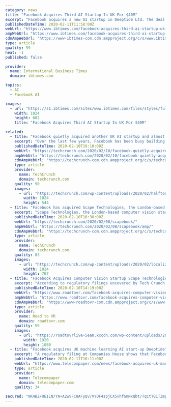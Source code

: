```yaml
---
category: news
title: "Facebook Acquires Third AI Startup In UK For $40M"
excerpt: "Facebook acquires a new AI startup in Deeptide Ltd. The deal went almost unnoticed save for the blog post of Deeptide's founder back in December There was no disclosed acquisition cost but sources speculates it to be $40 million Facebook's \"acquire and conquer\" strategy has landed it another startup to boost its AI game."
publishedDateTime: 2020-02-11T11:58:00Z
webUrl: "https://www.ibtimes.com/facebook-acquires-third-ai-startup-uk-40m-2919901"
ampWebUrl: "https://www.ibtimes.com/facebook-acquires-third-ai-startup-uk-40m-2919901?amp=1"
cdnAmpWebUrl: "https://www-ibtimes-com.cdn.ampproject.org/c/s/www.ibtimes.com/facebook-acquires-third-ai-startup-uk-40m-2919901?amp=1"
type: article
quality: 59
heat: -1
published: false

provider:
  name: International Business Times
  domain: ibtimes.com

topics:
  - AI
  - Facebook AI

images:
  - url: "https://s1.ibtimes.com/sites/www.ibtimes.com/files/styles/full/public/2020/01/28/facebook-reports-it-is-closer-to-setting-up.jpg"
    width: 1024
    height: 682
    title: "Facebook Acquires Third AI Startup In UK For $40M"

related:
  - title: "Facebook quietly acquired another UK AI startup and almost no one noticed"
    excerpt: "Over the last few years, Facebook has been busy building out AI capabilities in areas like computer vision, natural language processing (NLP) and ‘deep learning,’ in part by acquiring promising startups in the space. Understandably, this has seen the U.S. social networking giant look to the U.K. for AI talent, including an acqui-hire of NLP ..."
    publishedDateTime: 2020-02-10T19:10:00Z
    webUrl: "https://techcrunch.com/2020/02/10/facebook-quietly-acquired-atlast-ml/"
    ampWebUrl: "https://techcrunch.com/2020/02/10/facebook-quietly-acquired-atlast-ml/amp/"
    cdnAmpWebUrl: "https://techcrunch-com.cdn.ampproject.org/c/s/techcrunch.com/2020/02/10/facebook-quietly-acquired-atlast-ml/amp/"
    type: article
    provider:
      name: TechCrunch
      domain: techcrunch.com
    quality: 90
    images:
      - url: "https://techcrunch.com/wp-content/uploads/2020/02/halftone-maze.png?w=1024"
        width: 1024
        height: 544
  - title: "Facebook has acquired Scape Technologies, the London-based computer vision startup"
    excerpt: "Scape Technologies, the London-based computer vision startup working on location accuracy beyond the capabilities of GPS, has been acquired by Facebook, according to a regulatory filing. Full terms of the deal remain as yet unknown, although a Companies House update reveals that Facebook Inc. now has majority control of the company (more than 75%)."
    publishedDateTime: 2020-02-10T10:38:00Z
    webUrl: "https://techcrunch.com/2020/02/08/scapebook/"
    ampWebUrl: "https://techcrunch.com/2020/02/08/scapebook/amp/"
    cdnAmpWebUrl: "https://techcrunch-com.cdn.ampproject.org/c/s/techcrunch.com/2020/02/08/scapebook/amp/"
    type: article
    provider:
      name: TechCrunch
      domain: techcrunch.com
    quality: 83
    images:
      - url: "https://techcrunch.com/wp-content/uploads/2020/02/localization.png?w=1024"
        width: 1024
        height: 767
  - title: "Facebook Acquires Computer Vision Startup Scape Technologies"
    excerpt: "According to regulatory filings uncovered by Tech Crunch, Facebook has acquired Scape Technologies, a London-based computer vision startup. Facebook has yet to publicly acknowledge the acquisition. A company spokesperson told Tech Crunch that it “acquire[s] smaller tech companies from time to time. We don’t always discuss our plans.”"
    publishedDateTime: 2020-02-10T14:19:00Z
    webUrl: "https://www.roadtovr.com/facebook-acquires-computer-vision-startup-scape-technologies/"
    ampWebUrl: "https://www.roadtovr.com/facebook-acquires-computer-vision-startup-scape-technologies/amp/"
    cdnAmpWebUrl: "https://www-roadtovr-com.cdn.ampproject.org/c/s/www.roadtovr.com/facebook-acquires-computer-vision-startup-scape-technologies/amp/"
    type: article
    provider:
      name: Road to VR
      domain: roadtovr.com
    quality: 59
    images:
      - url: "https://roadtovrlive-5ea0.kxcdn.com/wp-content/uploads/2020/02/scape-technologies.jpg"
        width: 1920
        height: 1080
  - title: "Facebook acquires UK machine learning AI start-up Deeptide"
    excerpt: "A regulatory filing at Companies House shows that Facebook now controls 75 percent or more of shares in Deeptide, which controls Atlas ML, the company behind the 'Papers with Code' resource for machine learning. According to unnamed sources from London's ..."
    publishedDateTime: 2020-02-11T10:11:00Z
    webUrl: "https://www.telecompaper.com/news/facebook-acquires-uk-machine-learning-ai-start-up-deeptide--1326126"
    type: article
    provider:
      name: Telecompaper
      domain: telecompaper.com
    quality: 34

secured: "mK4BZ+REILN/YA+A2wVFC8AFyQv/VYOF4spjCX5vhfGmNxQbt/TqCtT81TZmp0PWIZZAk+ADtedCqIxbCti3v7yOmLsc0cUVgrVgxoqAFHGUqYGHhhYm/PxGTUvc9uQt7oN3twhDdceigppk8cWTK+0seW6NnVS3/1PAQyygBrNq5+Ue7EZGUskvpT8FLLuXYf8fXhAENGs3X4sgeSew607X/7ibdFvVh8+x8vJeL3hydHFflBDmw8t/16Nqyuz11V0k+7E3kNTlW3bq4Sus99EPhYCMVW/FkC/Ixi3IxFrKcx7FtcilD8dsCTarAaHE3tUHbzdHCZSgXBtJ3lVZphgzBHxBzqqLDsZ2Rf5jxfPI7tGN38UaihVP3iELlAuF4dxTXzrri4UdTm2/8jyfK0c01/IJZ2wAeixNbk9kUbmKcBSbfZeaYMYJSVkLK1nd0HzfONddYiU3vzTw0XMLkZgYMtsf/XGNMFzIdNtYd60=;UAYI1w17h2PPjIwBF3nLhw=="
---
```


